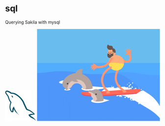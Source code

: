 # sql
Querying Sakila with mysql

<img src="./Images/myDolphin.png" width="100">

<img src="./Images/riding_mysql.gif" width="400" >


